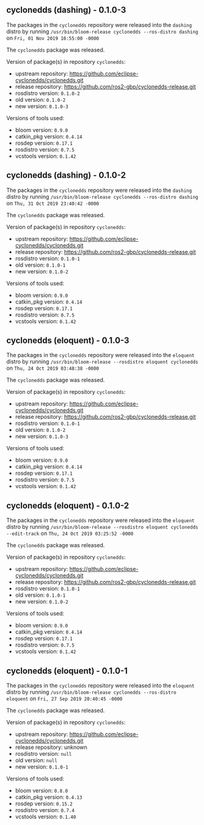 ## cyclonedds (dashing) - 0.1.0-3

The packages in the `cyclonedds` repository were released into the `dashing` distro by running `/usr/bin/bloom-release cyclonedds --ros-distro dashing` on `Fri, 01 Nov 2019 16:55:00 -0000`

The `cyclonedds` package was released.

Version of package(s) in repository `cyclonedds`:

- upstream repository: https://github.com/eclipse-cyclonedds/cyclonedds.git
- release repository: https://github.com/ros2-gbp/cyclonedds-release.git
- rosdistro version: `0.1.0-2`
- old version: `0.1.0-2`
- new version: `0.1.0-3`

Versions of tools used:

- bloom version: `0.9.0`
- catkin_pkg version: `0.4.14`
- rosdep version: `0.17.1`
- rosdistro version: `0.7.5`
- vcstools version: `0.1.42`


## cyclonedds (dashing) - 0.1.0-2

The packages in the `cyclonedds` repository were released into the `dashing` distro by running `/usr/bin/bloom-release cyclonedds --ros-distro dashing` on `Thu, 31 Oct 2019 23:40:42 -0000`

The `cyclonedds` package was released.

Version of package(s) in repository `cyclonedds`:

- upstream repository: https://github.com/eclipse-cyclonedds/cyclonedds.git
- release repository: https://github.com/ros2-gbp/cyclonedds-release.git
- rosdistro version: `0.1.0-1`
- old version: `0.1.0-1`
- new version: `0.1.0-2`

Versions of tools used:

- bloom version: `0.9.0`
- catkin_pkg version: `0.4.14`
- rosdep version: `0.17.1`
- rosdistro version: `0.7.5`
- vcstools version: `0.1.42`


## cyclonedds (eloquent) - 0.1.0-3

The packages in the `cyclonedds` repository were released into the `eloquent` distro by running `/usr/bin/bloom-release --rosdistro eloquent cyclonedds` on `Thu, 24 Oct 2019 03:48:38 -0000`

The `cyclonedds` package was released.

Version of package(s) in repository `cyclonedds`:

- upstream repository: https://github.com/eclipse-cyclonedds/cyclonedds.git
- release repository: https://github.com/ros2-gbp/cyclonedds-release.git
- rosdistro version: `0.1.0-1`
- old version: `0.1.0-2`
- new version: `0.1.0-3`

Versions of tools used:

- bloom version: `0.9.0`
- catkin_pkg version: `0.4.14`
- rosdep version: `0.17.1`
- rosdistro version: `0.7.5`
- vcstools version: `0.1.42`


## cyclonedds (eloquent) - 0.1.0-2

The packages in the `cyclonedds` repository were released into the `eloquent` distro by running `/usr/bin/bloom-release --rosdistro eloquent cyclonedds --edit-track` on `Thu, 24 Oct 2019 03:25:52 -0000`

The `cyclonedds` package was released.

Version of package(s) in repository `cyclonedds`:

- upstream repository: https://github.com/eclipse-cyclonedds/cyclonedds.git
- release repository: https://github.com/ros2-gbp/cyclonedds-release.git
- rosdistro version: `0.1.0-1`
- old version: `0.1.0-1`
- new version: `0.1.0-2`

Versions of tools used:

- bloom version: `0.9.0`
- catkin_pkg version: `0.4.14`
- rosdep version: `0.17.1`
- rosdistro version: `0.7.5`
- vcstools version: `0.1.42`


## cyclonedds (eloquent) - 0.1.0-1

The packages in the `cyclonedds` repository were released into the `eloquent` distro by running `/usr/bin/bloom-release cyclonedds --ros-distro eloquent` on `Fri, 27 Sep 2019 20:40:45 -0000`

The `cyclonedds` package was released.

Version of package(s) in repository `cyclonedds`:

- upstream repository: https://github.com/eclipse-cyclonedds/cyclonedds.git
- release repository: unknown
- rosdistro version: `null`
- old version: `null`
- new version: `0.1.0-1`

Versions of tools used:

- bloom version: `0.8.0`
- catkin_pkg version: `0.4.13`
- rosdep version: `0.15.2`
- rosdistro version: `0.7.4`
- vcstools version: `0.1.40`


